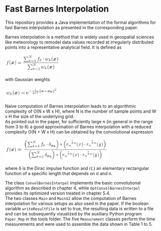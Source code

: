 # Fast Barnes Interpolation
This repository provides a Java implementation of the formal algorithms for fast Barnes interpolation as presented in the corresponding paper.

Barnes interpolation is a method that is widely used in geospatial sciences like meteorology to remodel data values recorded at irregularly distributed points into a representative analytical field.
It is defined as

<img src="doc\images\BarnesInterpolDef.png" width="185"/>

with Gaussian weights

<img src="doc\images\GaussianWeights.png" width="175"/>

Naive computation of Barnes interpolation leads to an algorithmic complexity of O(N x W x H), where N is the number of sample points and W x H the size of the underlying grid.  
As pointed out in the paper, for sufficiently large n (in general in the range from 3 to 6) a good approximation of Barnes interpolation with a reduced complexity O(N + W x H) can be obtained by the convolutional expression

<img src="doc\images\BarnesInterpolConvolExpr.png" width="343"/>

where &delta; is the Dirac impulse function and r(.) an elementary rectangular function of a specific length that depends on &sigma; and n.

The class `ConvolBarnesInterpol` implements the basic convolutional algorithm as described in chapter 4, while `OptConvolBarnesInterpol` provides its optimized version treated in chapter 5.4.  
The two classes `Main` and `MainS2` allow the computation of Barnes interpolation for various setups as also used in the paper.
If the boolean variable `writeResultFile` is set to true, the resulting data is written to a file and can be subsequently visualized by the auxiliary Python program `Paper_Map` in the tools folder.
The five `Measurement` classes perform the time measurements and were used to assemble the data shown in Table 1 to 5.

